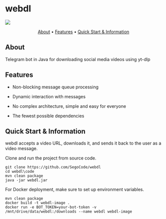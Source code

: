 # webdl

<img  src="https://raw.githubusercontent.com/SegoCode/webdl_bot/main/media/demo.gif">

<p align="center">
  <a href="#about">About</a> •
  <a href="#features">Features</a> •
  <a href="#quick-start--information">Quick Start & Information</a>
</p>


## About
Telegram bot in Java for downloading social media videos using yt-dlp

## Features

- Non-blocking message queue processing

- Dynamic interaction with messages

- No complex architecture, simple and easy for everyone

- The fewest possible dependencies


## Quick Start & Information

webdl accepts a video URL, downloads it, and sends it back to the user as a video message.

Clone and run the project from source code.
```
git clone https://github.com/SegoCode/webdl
cd webdl\code
mvn clean package
java -jar webdl.jar
```

For Docker deployment, make sure to set up environment variables.

```
mvn clean package
docker build -t webdl-image .
docker run -e BOT_TOKEN=your-bot-token -v /mnt/drive/data/webdl:/downloads --name webdl webdl-image
```

